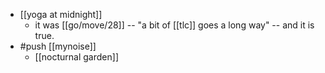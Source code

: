 - [[yoga at midnight]]
  - it was [[go/move/28]] -- "a bit of [[tlc]] goes a long way" -- and it is true.
- #push [[mynoise]]
  - [[nocturnal garden]]
